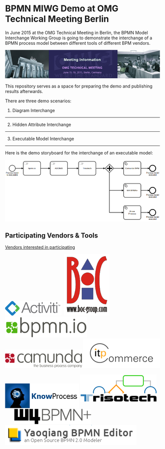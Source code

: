 BPMN MIWG Demo at OMG Technical Meeting Berlin
==============================================

In June 2015 at the OMG Technical Meeting in Berlin, the BPMN Model Interchange Working Group is going to demonstrate the interchange of a BPMN process model between different tools of different BPM vendors.

![OMG Technical Meeting Berlin](press-kit/OMG%20Technical%20Meeting%20Berlin.jpg)

This repository serves as a space for preparing the demo and publishing results afterwards.

There are three demo scenarios:

1. Diagram Interchange
----------------------

2. Hidden Attribute Interchange
-------------------------------

3. Executable Model Interchange
-------------------------------

Here is the demo storyboard for the interchange of an executable model:

![Storyboard](execution-demo/storyboard.png)

Participating Vendors & Tools
-----------------------------
[Vendors interested in participating](http://doodle.com/gqhudvs2ys96hazr)

![Logo](press-kit/logos/Activiti.png)
<img src="press-kit/logos/BOC.png" height="200" hspace="5"/>
![Logo](press-kit/logos/bpmn.io-horizontal.png)
<img src="press-kit/logos/camunda.png" width="250" />
<img src="press-kit/logos/itp-commerce.jpg" width="250" />
![Logo](press-kit/logos/knowprocess.png)
<img src="press-kit/logos/Trisotech.png" width="250" vspace="20" />
<img src="press-kit/logos/W4BPMN+.png" width="250" hspace="30" />
![Logo](press-kit/logos/yaoqiang-bpmn-editor.png)
